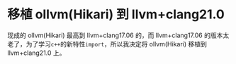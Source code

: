 # 移植 ollvm(Hikari) 到 llvm+clang21.0
现成的 ollvm(Hikari) 最高到 llvm+clang17.06 的，而 llvm+clang17.06 的版本太老了，为了学习`c++`的新特性`import`，所以我决定将 ollvm(Hikari) 移植到 llvm+clang21.0 上。

